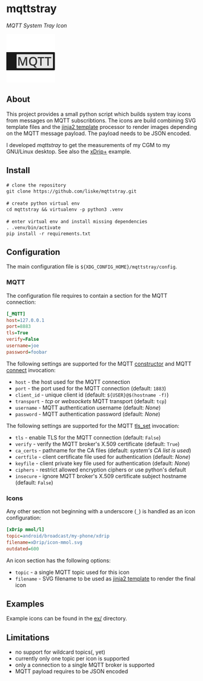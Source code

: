 # mqttstray

*MQTT System Tray Icon*

![description](res/mqttstray.svg)


## About

This project provides a small python script which builds system tray icons from messages on MQTT subscribtions. The icons are build combining SVG template files and the [jinja2 template](http://jinja.pocoo.org/docs/templates/) processor to render images depending on the MQTT message payload. The payload needs to be JSON encoded.

I developed *mqttstray* to get the measurements of my CGM to my GNU/Linux desktop. See also the [xDrip+](ex/xDrip/) example.


## Install

```console
# clone the repository
git clone https://github.com/liske/mqttstray.git

# create python virtual env
cd mqttstray && virtualenv -p python3 .venv

# enter virtual env and install missing dependencies
. .venv/bin/activate
pip install -r requirements.txt
```


## Configuration

The main configuration file is `${XDG_CONFIG_HOME}/mqttstray/config`.


### MQTT

The configuration file requires to contain a section for the MQTT connection:

```ini
[_MQTT]
host=127.0.0.1
port=8883
tls=True
verify=False
username=joe
password=foobar
```

The following settings are supported for the MQTT [constructor](https://pypi.org/project/paho-mqtt/#constructor-reinitialise) and MQTT [connect](https://pypi.org/project/paho-mqtt/#connect-reconnect-disconnect) invocation:
- `host` - the host used for the MQTT connection
- `port` - the port used for the MQTT connection (default: `1883`)
- `client_id` - unique client id (default: `${USER}@$(hostname -f)`)
- `transport` - *tcp* or *websockets* MQTT transport (default: `tcp`)
- `username` - MQTT authentication username (default: *None*)
- `password` - MQTT authentication password (default: *None*)

The following settings are supported for the MQTT [tls_set](https://pypi.org/project/paho-mqtt/#tls-set) invocation:
- `tls` - enable TLS for the MQTT connection (default: `False`)
- `verify` - verify the MQTT broker's X.509 certificate (default: `True`)
- `ca_certs` - pathname for the CA files (default: *system's CA list is used*)
- `certfile` - client certificate file used for authentication (default: *None*)
- `keyfile` - client private key file used for authentication (default: *None*)
- `ciphers` - restrict allowed encryption ciphers or use python's default
- `insecure` - ignore MQTT broker's X.509 certificate subject hostname (default: `False`)


### Icons

Any other section not beginning with a underscore (`_`) is handled as an icon configuration:

```ini
[xDrip mmol/l]
topic=android/broadcast/my-phone/xdrip
filename=xDrip/icon-mmol.svg
outdated=600
```

An icon section has the following options:
- `topic` - a single MQTT topic used for this icon
- `filename` - SVG filename to be used as [jinja2 template](http://jinja.pocoo.org/docs/templates/) to render the final icon


## Examples

Example icons can be found in the [ex/](ex) directory.


## Limitations

- no support for wildcard topics(, yet)
- currently only one topic per icon is supported
- only a connection to a single MQTT broker is supported
- MQTT payload requires to be JSON encoded
